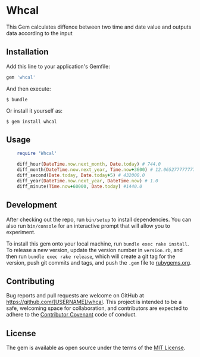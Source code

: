 # Whcal

This Gem calculates diffence between two time and date value and outputs data according to the input

## Installation

Add this line to your application's Gemfile:

```ruby
gem 'whcal'
```

And then execute:

    $ bundle

Or install it yourself as:

    $ gem install whcal

## Usage

```ruby
	require 'Whcal'

	diff_hour(DateTime.now.next_month, Date.today) # 744.0
	diff_month(DateTime.now.next_year, Time.now+3600) # 12.065277777777778
	diff_second(Date.today, Date.today+5) # 432000.0
	diff_year(DateTime.now.next_year, DateTime.now) # 1.0
	diff_minute(Time.now+60000, Date.today) #1440.0
```

## Development

After checking out the repo, run `bin/setup` to install dependencies. You can also run `bin/console` for an interactive prompt that will allow you to experiment.

To install this gem onto your local machine, run `bundle exec rake install`. To release a new version, update the version number in `version.rb`, and then run `bundle exec rake release`, which will create a git tag for the version, push git commits and tags, and push the `.gem` file to [rubygems.org](https://rubygems.org).

## Contributing

Bug reports and pull requests are welcome on GitHub at https://github.com/[USERNAME]/whcal. This project is intended to be a safe, welcoming space for collaboration, and contributors are expected to adhere to the [Contributor Covenant](http://contributor-covenant.org) code of conduct.


## License

The gem is available as open source under the terms of the [MIT License](http://opensource.org/licenses/MIT).

